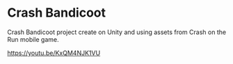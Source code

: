 # Crash Bandicoot

Crash Bandicoot project create on Unity and using assets from Crash on the Run mobile game.

https://youtu.be/KxQM4NJK1VU